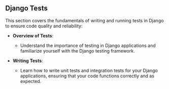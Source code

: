 ## Django Tests

This section covers the fundamentals of writing and running tests in Django to ensure code quality and reliability:

- **Overview of Tests**:
  - Understand the importance of testing in Django applications and familiarize yourself with the Django testing framework.

- **Writing Tests**:
  - Learn how to write unit tests and integration tests for your Django applications, ensuring that your code functions correctly and as expected.
